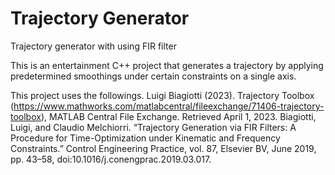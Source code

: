 # Trajectory Generator
Trajectory generator with using FIR filter

This is an entertainment C++ project that generates a trajectory by applying predetermined smoothings under certain constraints on a single axis.

This project uses the followings.
Luigi Biagiotti (2023). Trajectory Toolbox (https://www.mathworks.com/matlabcentral/fileexchange/71406-trajectory-toolbox), MATLAB Central File Exchange. Retrieved April 1, 2023.
Biagiotti, Luigi, and Claudio Melchiorri. “Trajectory Generation via FIR Filters: A Procedure for Time-Optimization under Kinematic and Frequency Constraints.” Control Engineering Practice, vol. 87, Elsevier BV, June 2019, pp. 43–58, doi:10.1016/j.conengprac.2019.03.017.

